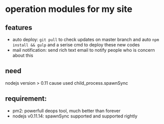 # operation modules for my site

## features
* auto deploy: `git pull` to check updates on master branch and auto `npm install && gulp` and a serise cmd to deploy these new codes
* mail notification: send rich text email to notify people who is concern about this


## need
nodejs version > 0.11 cause used child_process.spawnSync



## requirement:
* pm2: powerfull deops tool, much better than forever
* nodejs v0.11.14: spawnSync supported and supported rightly